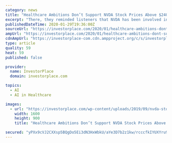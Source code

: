 ```yaml
---
category: news
title: "Healthcare Ambitions Don’t Support NVDA Stock Prices Above $240"
excerpt: "There, they reminded listeners that NVDA has been involved in healthcare for the past decade. They became particularly interested in the field after artificial intelligence detected mitosis (cell division crucial to cancer diagnostics) in a deep learning exercise in 2013. Nvidia has been building on its AI expertise within healthcare over the ..."
publishedDateTime: 2020-01-29T19:36:00Z
sourceUrl: "https://investorplace.com/2020/01/healthcare-ambitions-dont-support-nvda-stock-prices-above-240/"
ampUrl: "https://investorplace.com/2020/01/healthcare-ambitions-dont-support-nvda-stock-prices-above-240/amp/"
cdnAmpUrl: "https://investorplace-com.cdn.ampproject.org/c/s/investorplace.com/2020/01/healthcare-ambitions-dont-support-nvda-stock-prices-above-240/amp/"
type: article
quality: 59
heat: 59
published: false

provider:
  name: InvestorPlace
  domain: investorplace.com

topics:
  - AI
  - AI in Healthcare

images:
  - url: "https://investorplace.com/wp-content/uploads/2019/09/nvda-stock-1600-8.jpg"
    width: 1600
    height: 900
    title: "Healthcare Ambitions Don’t Support NVDA Stock Prices Above $240"

secured: "yPXx9cVJ2CXXsp5BQgDo5Ei3dN3HxWbkU/aYe3D7b2z1kw/rcccfkIYUXYru9SWWWnre8cwtqfyD3cSOoOyefCQGP1EXSazb+oYj3E4r1iAkE2HIC9Wulf5yLvIjwtbRYC24eotLc3ak4I8zCd4hbNf3mBw/mwmbSsI5qEe5pI9HlTjngE9P0giUuv1phmpp8aNYXd9fdFjrFsdcYKLCffuHni1MB81eIrqlgYpCrHBxaX6hR8lxqj19yOpjJ/JaQbU9pykcLTqZnXuuIZt9Gp65YTz3QLex6/LPlFove0RLNV4OxSJgn/wLWDVWAdjZvHU+xi5hdP5KnKI078NMOWX24KvKKl82GUq1P0Y90DaalIwn3ss2Tom+kSSZFzQH4Qg52qFwATO/y11fSso3eUnmfoUpQanMYitg9u+dtXsBTjNFPBs/BtjP4DWjhMrgDjo38K9ZL/e6aTYf549KVux5dsZ267hAZotku8WVYZ8=;SWtWJIoKp9/n3tWoEYJ+3g=="
---
```


